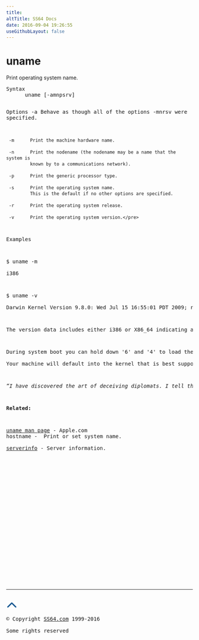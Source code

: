 ```yaml
---
title:
altTitle: SS64 Docs
date: 2016-09-04 19:26:55
useGithubLayout: false
---
```

<!-- #BeginLibraryItem "/Library/head_osx.lbi" --><!-- #EndLibraryItem --><h1>uname</h1> 
<p>Print operating system name.</p>
<pre>Syntax
      uname [-amnpsrv]

Options
     -a      Behave as though all of the options -mnrsv were specified.

     -m      Print the machine hardware name.

     -n      Print the nodename (the nodename may be a name that the system is
             known by to a communications network).

     -p      Print the generic processor type.

     -s      Print the operating system name.
             This is the default if no other options are specified.

     -r      Print the operating system release.

     -v      Print the operating system version.</pre>
<p>Examples</p>
<p class="code">$ uname -m<br>
i386</p>
<p class="code">$ uname -v<br>
Darwin Kernel Version 9.8.0: Wed Jul 15 16:55:01 PDT 2009; root:xnu-1228.15.4~1/RELEASE_I386</p>
<p>The version data includes either <span class="code">i386</span> or <span class="code">X86_64</span> indicating a 32 or 64 bit kernel. A 32-bit kernel is the default on most Apple computers, and this will still run 64-bit applications under Snow Leopard. Unless you are doing kernel/system-level development there is no need or benefit to running a 64-bit kernel.</p>
<p>During system boot you can hold down '6' and '4' to load the 64 bit kernel or hold down '3' and '2' to use the 32 bit kernel.<br> 
Your machine will default into the kernel that is best supported.</p>
<p class="quote"><i>“I have discovered the art of deceiving diplomats. I tell them  the truth and they never believe me” ~ Camillo Di Cavour </i></p>
<p><b>Related:</b></p>
<p><a href="https://developer.apple.com/legacy/library/documentation/Darwin/Reference/ManPages/man1/uname.1.html">uname man page</a> - Apple.com<br>hostname -  Print or set system name.<br>
<a href="serverinfo.html">serverinfo</a> - Server information.</p>
<!-- #BeginLibraryItem "/Library/foot_osx.lbi" --><p>
<!-- OSX300 -->
<ins class="adsbygoogle" style="display:inline-block;width:300px;height:250px" data-ad-client="ca-pub-6140977852749469" data-ad-slot="1823340303"></ins>
<script>
(adsbygoogle = window.adsbygoogle || []).push({});
</script></p>
<hr>
<div id="bl" class="footer"><a href="uname.html#"><img src="../images/top.png" width="30" height="22" alt="Back to the Top"></a></div>
<div id="br" class="footer, tagline">© Copyright <a href="http://ss64.com/">SS64.com</a> 1999-2016<br>
Some rights reserved</div><!-- #EndLibraryItem -->
